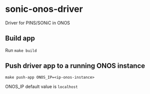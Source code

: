 # sonic-onos-driver
Driver for PINS/SONiC in ONOS

## Build app
Run `make build`

## Push driver app to a running ONOS instance
`make push-app ONOS_IP=<ip-onos-instance>`

ONOS_IP default value is `localhost`

